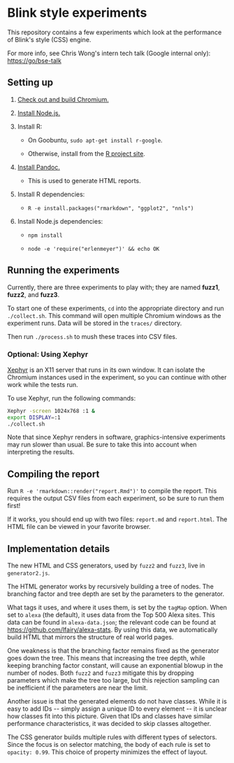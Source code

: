 # Blink style experiments

This repository contains a few experiments which look at the performance of Blink's style (CSS) engine.

For more info, see Chris Wong's intern tech talk (Google internal only): <https://go/bse-talk>


## Setting up

1. [Check out and build Chromium.](https://www.chromium.org/developers/how-tos/get-the-code)

2. [Install Node.js.](https://nodejs.org/en/)

3. Install R:

    + On Goobuntu, `sudo apt-get install r-google`.

    + Otherwise, install from the [R project site](https://www.r-project.org/).

4. [Install Pandoc.](https://github.com/jgm/pandoc/releases/latest)

    + This is used to generate HTML reports.

5. Install R dependencies:

    + `R -e install.packages("rmarkdown", "ggplot2", "nnls")`

6. Install Node.js dependencies:

    + `npm install`

    + `node -e 'require("erlenmeyer")' && echo OK`



## Running the experiments

Currently, there are three experiments to play with; they are named **fuzz1**, **fuzz2**, and **fuzz3**.

To start one of these experiments, `cd` into the appropriate directory and run `./collect.sh`. This command will open multiple Chromium windows as the experiment runs. Data will be stored in the `traces/` directory.

Then run `./process.sh` to mush these traces into CSV files.


### Optional: Using Xephyr

[Xephyr](http://www.freedesktop.org/wiki/Software/Xephyr/) is an X11 server that runs in its own window. It can isolate the Chromium instances used in the experiment, so you can continue with other work while the tests run.

To use Xephyr, run the following commands:

```sh
Xephyr -screen 1024x768 :1 &
export DISPLAY=:1
./collect.sh
```

Note that since Xephyr renders in software, graphics-intensive experiments may run slower than usual. Be sure to take this into account when interpreting the results.


## Compiling the report

Run `R -e 'rmarkdown::render("report.Rmd")'` to compile the report. This requires the output CSV files from each experiment, so be sure to run them first!

If it works, you should end up with two files: `report.md` and `report.html`. The HTML file can be viewed in your favorite browser.


## Implementation details

The new HTML and CSS generators, used by `fuzz2` and `fuzz3`, live in `generator2.js`.

The HTML generator works by recursively building a tree of nodes. The branching factor and tree depth are set by the parameters to the generator.

What tags it uses, and where it uses them, is set by the `tagMap` option. When set to `alexa` (the default), it uses data from the Top 500 Alexa sites. This data can be found in `alexa-data.json`; the relevant code can be found at <https://github.com/lfairy/alexa-stats>. By using this data, we automatically build HTML that mirrors the structure of real world pages.

One weakness is that the branching factor remains fixed as the generator goes down the tree. This means that increasing the tree depth, while keeping branching factor constant, will cause an exponential blowup in the number of nodes. Both `fuzz2` and `fuzz3` mitigate this by dropping parameters which make the tree too large, but this rejection sampling can be inefficient if the parameters are near the limit.

Another issue is that the generated elements do not have classes. While it is easy to add IDs -- simply assign a unique ID to every element -- it is unclear how classes fit into this picture. Given that IDs and classes have similar performance characteristics, it was decided to skip classes altogether.

The CSS generator builds multiple rules with different types of selectors. Since the focus is on selector matching, the body of each rule is set to `opacity: 0.99`. This choice of property minimizes the effect of layout.
